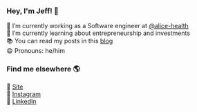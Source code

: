 ### Hey, I'm Jeff! 👋

🔭 I’m currently working as a Software engineer at [@alice-health](https://github.com/alice-health) <br>
🌱 I’m currently learning about entrepreneurship and investments <br>
📚 You can read my posts in this [blog](http://jeffersondaniel.com/blog) <br>
😄 Pronouns: he/him <br>

### Find me elsewhere 🌎

🚀 [Site](http://jeffersondaniel.com) <br>
📸 [Instagram](https://instagram.com/jeffersondanielss) <br>
💼 [LinkedIn](https://www.linkedin.com/in/jeffersondanielss) <br>
